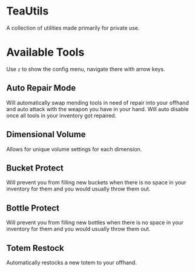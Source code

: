 # TeaUtils

A collection of utilities made primarily for private use.

# Available Tools

Use ``z`` to show the config menu, navigate there with arrow keys.

## Auto Repair Mode

Will automatically swap mending tools in need of repair into your offhand and auto attack with the weapon you have in your hand.
Will auto disable once all tools in your inventory got repaired.

## Dimensional Volume

Allows for unique volume settings for each dimension.

## Bucket Protect

Will prevent you from filling new buckets when there is no space in your inventory for them and you would usually throw them out.

## Bottle Protect

Will prevent you from filling new bottles when there is no space in your inventory for them and you would usually throw them out.

## Totem Restock

Automatically restocks a new totem to your offhand.